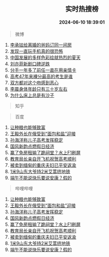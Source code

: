 <div align="center"><h2>实时热搜榜</h2><h4>2024-06-10 18:39:01</h4></div>

> 微博  

1. [李承铉给离婚的爸妈订同一间房](https://s.weibo.com/weibo?q=%23%E6%9D%8E%E6%89%BF%E9%93%89%E7%BB%99%E7%A6%BB%E5%A9%9A%E7%9A%84%E7%88%B8%E5%A6%88%E8%AE%A2%E5%90%8C%E4%B8%80%E9%97%B4%E6%88%BF%23&t=31&band_rank=1&Refer=top)<br />
2. [发现一直玩手机真的很恐怖](https://s.weibo.com/weibo?q=%23%E5%8F%91%E7%8E%B0%E4%B8%80%E7%9B%B4%E7%8E%A9%E6%89%8B%E6%9C%BA%E7%9C%9F%E7%9A%84%E5%BE%88%E6%81%90%E6%80%96%23&t=31&band_rank=2&Refer=top)<br />
3. [中国发展的多样色彩绘就热烈的夏天](https://s.weibo.com/weibo?q=%23%E4%B8%AD%E5%9B%BD%E5%8F%91%E5%B1%95%E7%9A%84%E5%A4%9A%E6%A0%B7%E8%89%B2%E5%BD%A9%E7%BB%98%E5%B0%B1%E7%83%AD%E7%83%88%E7%9A%84%E5%A4%8F%E5%A4%A9%23&t=31&band_rank=3&Refer=top)<br />
4. [刘亦菲新剧口碑逆跌](https://s.weibo.com/weibo?q=%23%E5%88%98%E4%BA%A6%E8%8F%B2%E6%96%B0%E5%89%A7%E5%8F%A3%E7%A2%91%E9%80%86%E8%B7%8C%23&t=31&band_rank=4&Refer=top)<br />
5. [分手一年多了前任一直在用亲情卡](https://s.weibo.com/weibo?q=%23%E5%88%86%E6%89%8B%E4%B8%80%E5%B9%B4%E5%A4%9A%E4%BA%86%E5%89%8D%E4%BB%BB%E4%B8%80%E7%9B%B4%E5%9C%A8%E7%94%A8%E4%BA%B2%E6%83%85%E5%8D%A1%23&t=31&band_rank=5&Refer=top)<br />
6. [高考47年来裸分最高的考生是谁](https://s.weibo.com/weibo?q=%23%E9%AB%98%E8%80%8347%E5%B9%B4%E6%9D%A5%E8%A3%B8%E5%88%86%E6%9C%80%E9%AB%98%E7%9A%84%E8%80%83%E7%94%9F%E6%98%AF%E8%B0%81%23&t=31&band_rank=6&Refer=top)<br />
7. [双方都对这个吻感到恶心](https://s.weibo.com/weibo?q=%23%E5%8F%8C%E6%96%B9%E9%83%BD%E5%AF%B9%E8%BF%99%E4%B8%AA%E5%90%BB%E6%84%9F%E5%88%B0%E6%81%B6%E5%BF%83%23&t=31&band_rank=7&Refer=top)<br />
8. [李晨身体年龄只有三十岁左右](https://s.weibo.com/weibo?q=%23%E6%9D%8E%E6%99%A8%E8%BA%AB%E4%BD%93%E5%B9%B4%E9%BE%84%E5%8F%AA%E6%9C%89%E4%B8%89%E5%8D%81%E5%B2%81%E5%B7%A6%E5%8F%B3%23&t=31&band_rank=8&Refer=top)<br />
9. [为什么床上总是有沙子](https://s.weibo.com/weibo?q=%E4%B8%BA%E4%BB%80%E4%B9%88%E5%BA%8A%E4%B8%8A%E6%80%BB%E6%98%AF%E6%9C%89%E6%B2%99%E5%AD%90&t=31&band_rank=9&Refer=top)<br />

> 知乎  


> 百度  

1. [让种粮也能够致富](https://www.baidu.com/s?wd=%E8%AE%A9%E7%A7%8D%E7%B2%AE%E4%B9%9F%E8%83%BD%E5%A4%9F%E8%87%B4%E5%AF%8C&sa=fyb_news&rsv_dl=fyb_news)<br />
2. [王毅外长在俄受到“面包和盐”迎接](https://www.baidu.com/s?wd=%E7%8E%8B%E6%AF%85%E5%A4%96%E9%95%BF%E5%9C%A8%E4%BF%84%E5%8F%97%E5%88%B0%E2%80%9C%E9%9D%A2%E5%8C%85%E5%92%8C%E7%9B%90%E2%80%9D%E8%BF%8E%E6%8E%A5&sa=fyb_news&rsv_dl=fyb_news)<br />
3. [孙海洋称儿子高考发挥稳定](https://www.baidu.com/s?wd=%E5%AD%99%E6%B5%B7%E6%B4%8B%E7%A7%B0%E5%84%BF%E5%AD%90%E9%AB%98%E8%80%83%E5%8F%91%E6%8C%A5%E7%A8%B3%E5%AE%9A&sa=fyb_news&rsv_dl=fyb_news)<br />
4. [国风新韵点燃假日经济](https://www.baidu.com/s?wd=%E5%9B%BD%E9%A3%8E%E6%96%B0%E9%9F%B5%E7%82%B9%E7%87%83%E5%81%87%E6%97%A5%E7%BB%8F%E6%B5%8E&sa=fyb_news&rsv_dl=fyb_news)<br />
5. [赢了免房租输了跪祠堂？水上F1刷屏](https://www.baidu.com/s?wd=%E8%B5%A2%E4%BA%86%E5%85%8D%E6%88%BF%E7%A7%9F%E8%BE%93%E4%BA%86%E8%B7%AA%E7%A5%A0%E5%A0%82%EF%BC%9F%E6%B0%B4%E4%B8%8AF1%E5%88%B7%E5%B1%8F&sa=fyb_news&rsv_dl=fyb_news)<br />
6. [教育局长亲自开飞机祝贺高考顺利](https://www.baidu.com/s?wd=%E6%95%99%E8%82%B2%E5%B1%80%E9%95%BF%E4%BA%B2%E8%87%AA%E5%BC%80%E9%A3%9E%E6%9C%BA%E7%A5%9D%E8%B4%BA%E9%AB%98%E8%80%83%E9%A1%BA%E5%88%A9&sa=fyb_news&rsv_dl=fyb_news)<br />
7. [被卖到缅甸的重庆夫妇已平安返渝](https://www.baidu.com/s?wd=%E8%A2%AB%E5%8D%96%E5%88%B0%E7%BC%85%E7%94%B8%E7%9A%84%E9%87%8D%E5%BA%86%E5%A4%AB%E5%A6%87%E5%B7%B2%E5%B9%B3%E5%AE%89%E8%BF%94%E6%B8%9D&sa=fyb_news&rsv_dl=fyb_news)<br />
8. [1米9山东大爷持2米艾蒿挤地铁](https://www.baidu.com/s?wd=1%E7%B1%B39%E5%B1%B1%E4%B8%9C%E5%A4%A7%E7%88%B7%E6%8C%812%E7%B1%B3%E8%89%BE%E8%92%BF%E6%8C%A4%E5%9C%B0%E9%93%81&sa=fyb_news&rsv_dl=fyb_news)<br />
9. [端午不能说快乐要说安康？假的](https://www.baidu.com/s?wd=%E7%AB%AF%E5%8D%88%E4%B8%8D%E8%83%BD%E8%AF%B4%E5%BF%AB%E4%B9%90%E8%A6%81%E8%AF%B4%E5%AE%89%E5%BA%B7%EF%BC%9F%E5%81%87%E7%9A%84&sa=fyb_news&rsv_dl=fyb_news)<br />

> 哔哩哔哩  

1. [让种粮也能够致富](https://www.baidu.com/s?wd=%E8%AE%A9%E7%A7%8D%E7%B2%AE%E4%B9%9F%E8%83%BD%E5%A4%9F%E8%87%B4%E5%AF%8C&sa=fyb_news&rsv_dl=fyb_news)<br />
2. [王毅外长在俄受到“面包和盐”迎接](https://www.baidu.com/s?wd=%E7%8E%8B%E6%AF%85%E5%A4%96%E9%95%BF%E5%9C%A8%E4%BF%84%E5%8F%97%E5%88%B0%E2%80%9C%E9%9D%A2%E5%8C%85%E5%92%8C%E7%9B%90%E2%80%9D%E8%BF%8E%E6%8E%A5&sa=fyb_news&rsv_dl=fyb_news)<br />
3. [孙海洋称儿子高考发挥稳定](https://www.baidu.com/s?wd=%E5%AD%99%E6%B5%B7%E6%B4%8B%E7%A7%B0%E5%84%BF%E5%AD%90%E9%AB%98%E8%80%83%E5%8F%91%E6%8C%A5%E7%A8%B3%E5%AE%9A&sa=fyb_news&rsv_dl=fyb_news)<br />
4. [国风新韵点燃假日经济](https://www.baidu.com/s?wd=%E5%9B%BD%E9%A3%8E%E6%96%B0%E9%9F%B5%E7%82%B9%E7%87%83%E5%81%87%E6%97%A5%E7%BB%8F%E6%B5%8E&sa=fyb_news&rsv_dl=fyb_news)<br />
5. [赢了免房租输了跪祠堂？水上F1刷屏](https://www.baidu.com/s?wd=%E8%B5%A2%E4%BA%86%E5%85%8D%E6%88%BF%E7%A7%9F%E8%BE%93%E4%BA%86%E8%B7%AA%E7%A5%A0%E5%A0%82%EF%BC%9F%E6%B0%B4%E4%B8%8AF1%E5%88%B7%E5%B1%8F&sa=fyb_news&rsv_dl=fyb_news)<br />
6. [教育局长亲自开飞机祝贺高考顺利](https://www.baidu.com/s?wd=%E6%95%99%E8%82%B2%E5%B1%80%E9%95%BF%E4%BA%B2%E8%87%AA%E5%BC%80%E9%A3%9E%E6%9C%BA%E7%A5%9D%E8%B4%BA%E9%AB%98%E8%80%83%E9%A1%BA%E5%88%A9&sa=fyb_news&rsv_dl=fyb_news)<br />
7. [被卖到缅甸的重庆夫妇已平安返渝](https://www.baidu.com/s?wd=%E8%A2%AB%E5%8D%96%E5%88%B0%E7%BC%85%E7%94%B8%E7%9A%84%E9%87%8D%E5%BA%86%E5%A4%AB%E5%A6%87%E5%B7%B2%E5%B9%B3%E5%AE%89%E8%BF%94%E6%B8%9D&sa=fyb_news&rsv_dl=fyb_news)<br />
8. [1米9山东大爷持2米艾蒿挤地铁](https://www.baidu.com/s?wd=1%E7%B1%B39%E5%B1%B1%E4%B8%9C%E5%A4%A7%E7%88%B7%E6%8C%812%E7%B1%B3%E8%89%BE%E8%92%BF%E6%8C%A4%E5%9C%B0%E9%93%81&sa=fyb_news&rsv_dl=fyb_news)<br />
9. [端午不能说快乐要说安康？假的](https://www.baidu.com/s?wd=%E7%AB%AF%E5%8D%88%E4%B8%8D%E8%83%BD%E8%AF%B4%E5%BF%AB%E4%B9%90%E8%A6%81%E8%AF%B4%E5%AE%89%E5%BA%B7%EF%BC%9F%E5%81%87%E7%9A%84&sa=fyb_news&rsv_dl=fyb_news)<br />
